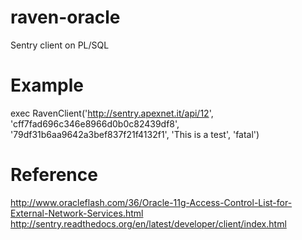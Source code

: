 raven-oracle
============

Sentry client on PL/SQL

Example
===


  exec RavenClient('http://sentry.apexnet.it/api/12', 'cff7fad696c346e8966d0b0c82439df8', '79df31b6aa9642a3bef837f21f4132f1', 'This is a test', 'fatal')



Reference
===
http://www.oracleflash.com/36/Oracle-11g-Access-Control-List-for-External-Network-Services.html
http://sentry.readthedocs.org/en/latest/developer/client/index.html
